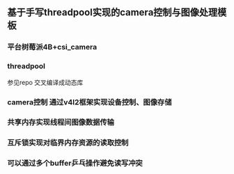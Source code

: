 ## 基于手写threadpool实现的camera控制与图像处理模板
### 平台树莓派4B+csi_camera

### threadpool
参见repo
交叉编译成动态库

### camera控制 通过v4l2框架实现设备控制、图像存储

### 共享内存实现线程间图像数据传输

### 互斥锁实现对临界内存资源的读取控制

### 可以通过多个buffer乒乓操作避免读写冲突